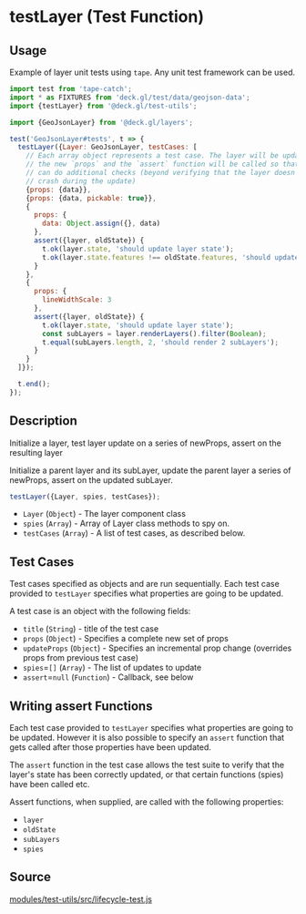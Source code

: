 # testLayer (Test Function)


## Usage

Example of layer unit tests using `tape`. Any unit test framework can be used.

```js
import test from 'tape-catch';
import * as FIXTURES from 'deck.gl/test/data/geojson-data';
import {testLayer} from '@deck.gl/test-utils';

import {GeoJsonLayer} from '@deck.gl/layers';

test('GeoJsonLayer#tests', t => {
  testLayer({Layer: GeoJsonLayer, testCases: [
  	// Each array object represents a test case. The layer will be updated with
  	// the new `props` and the `assert` function will be called so that the application
  	// can do additional checks (beyond verifying that the layer doesn't
  	// crash during the update)
    {props: {data}},
    {props: {data, pickable: true}},
    {
      props: {
        data: Object.assign({}, data)
      },
      assert({layer, oldState}) {
        t.ok(layer.state, 'should update layer state');
        t.ok(layer.state.features !== oldState.features, 'should update features');
      }
    },
    {
      props: {
        lineWidthScale: 3
      },
      assert({layer, oldState}) {
        t.ok(layer.state, 'should update layer state');
        const subLayers = layer.renderLayers().filter(Boolean);
        t.equal(subLayers.length, 2, 'should render 2 subLayers');
      }
    }
  ]});

  t.end();
});
```


## Description

Initialize a layer, test layer update on a series of newProps, assert on the resulting layer

Initialize a parent layer and its subLayer, update the parent layer a series of newProps, assert on the updated subLayer.

```js
testLayer({Layer, spies, testCases});
```

* `Layer` (`Object`) - The layer component class
* `spies` (`Array`) - Array of Layer class methods to spy on.
* `testCases` (`Array`) - A list of test cases, as described below.


## Test Cases

Test cases specified as objects and are run sequentially. Each test case provided to `testLayer` specifies what properties are going to be updated.

A test case is an object with the following fields:

* `title` (`String`) - title of the test case
* `props` (`Object`) - Specifies a complete new set of props
* `updateProps` (`Object`) - Specifies an incremental prop change (overrides props from previous test case)
* `spies`=`[]` (`Array`) - The list of updates to update
* `assert`=`null` (`Function`) - Callback, see below


## Writing assert Functions

Each test case provided to `testLayer` specifies what properties are going to be updated. However it is also possible to specify an `assert` function that gets called after those properties have been updated.

The `assert` function in the test case allows the test suite to verify that the layer's state has been correctly updated, or that certain functions (spies) have been called etc.

Assert functions, when supplied, are called with the following properties:

* `layer`
* `oldState`
* `subLayers`
* `spies`


## Source

[modules/test-utils/src/lifecycle-test.js](https://github.com/uber/deck.gl/blob/master/modules/test-utils/src/lifecycle-test.js)
